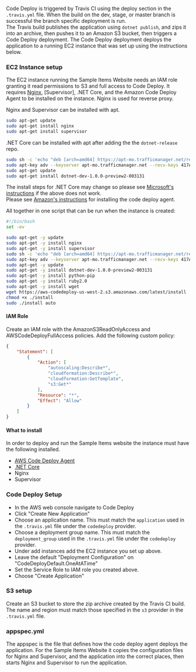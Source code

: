 Code Deploy is triggered by Travis CI using the deploy section in the `.travis.yml` file. When the build on the dev, stage, or master branch is successful the branch specific deployment is run.  
The Travis build publishes the application using `dotnet publish`, and zips it into an archive, then pushes it to an Amazon S3 bucket, then triggers a Code Deploy deployment. The Code Deploy deployment deploys the application to a running EC2 instance that was set up using the instructions below. 

### EC2 Instance setup
The EC2 instance running the Sample Items Website needs an IAM role granting it read permissions to S3 and full access to Code Deploy.
It requires [Nginx](https://www.nginx.com/resources/wiki/), [Supervisor], .NET Core, and the Amazon Code Deploy Agent to be installed on the instance.
Nginx is used for reverse proxy. 

Nginx and Supervisor can be installed with apt.
```sh
sudo apt-get update
sudo apt-get install nginx
sudo apt-get install supervisor
```
.NET Core can be installed with apt after adding the the `dotnet-release` repo.
```sh
sudo sh -c 'echo "deb [arch=amd64] https://apt-mo.trafficmanager.net/repos/dotnet-release/ trusty main" > /etc/apt/sources.list.d/dotnetdev.list'
sudo apt-key adv --keyserver apt-mo.trafficmanager.net --recv-keys 417A0893
sudo apt-get update
sudo apt-get install dotnet-dev-1.0.0-preview2-003131
```
The install steps for .NET Core may change so please see [Microsoft's instructions](https://www.microsoft.com/net/core#ubuntu) if the above does not work.  
Please see [Amazon's instructions](https://docs.aws.amazon.com/codedeploy/latest/userguide/how-to-run-agent-install.html) for installing the code deploy agent.

All together in one script that can be run when the instance is created:
```sh
#!/bin/bash
set -ev

sudo apt-get -y update
sudo apt-get -y install nginx
sudo apt-get -y install supervisor
sudo sh -c 'echo "deb [arch=amd64] https://apt-mo.trafficmanager.net/repos/dotnet-release/ trusty main" > /etc/apt/sources.list.d/dotnetdev.list'
sudo apt-key adv --keyserver apt-mo.trafficmanager.net --recv-keys 417A0893
sudo apt-get -y update
sudo apt-get -y install dotnet-dev-1.0.0-preview2-003131
sudo apt-get -y install python-pip
sudo apt-get -y install ruby2.0
sudo apt-get -y install wget
wget https://aws-codedeploy-us-west-2.s3.amazonaws.com/latest/install
chmod +x ./install
sudo ./install auto
```

#### IAM Role
Create an IAM role with the AmazonS3ReadOnlyAccess and AWSCodeDeployFullAccess policies.
Add the following custom policy:
```json
{
    "Statement": [
        {
            "Action": [
                "autoscaling:Describe*",
                "cloudformation:Describe*",
                "cloudformation:GetTemplate",
                "s3:Get*"
            ],
            "Resource": "*",
            "Effect": "Allow"
        }
    ]
}
```
#### What to install
In order to deploy and run the Sample Items website the instance must have the following installed.

- [AWS Code Deploy Agent](https://docs.aws.amazon.com/codedeploy/latest/userguide/how-to-run-agent-install.html)
- [.NET Core](https://www.microsoft.com/net/core#ubuntu)
- Nginx
- Supervisor

### Code Deploy Setup
 - In the AWS web console navigate to Code Deploy
 - Click "Create New Application"
 - Choose an application name. This must match the `application` used in the `.travis.yml` file under the `codedeploy` provider.
 - Choose a deployment group name. This must match the `deployment_group` used in the `.travis.yml` file under the `codedeploy` provider.
 - Under add instances add the EC2 instance you set up above.
 - Leave the default "Deployment Configuration" on "CodeDeployDefault.OneAtATime"
 - Set the Service Role to IAM role you created above.
 - Choose "Create Application"

### S3 setup
Create an S3 bucket to store the zip archive created by the Travis CI build. The name and region must match those specified in the `s3` provider in the `.travis.yml` file.

### appspec.yml
The appspec  is the file that defines how the code deploy agent deploys the application. For the Sample Items Website it copies the configuration files for Nginx and Supervisor, and the application into the correct places, then starts Nginx and Supervisor to run the application.